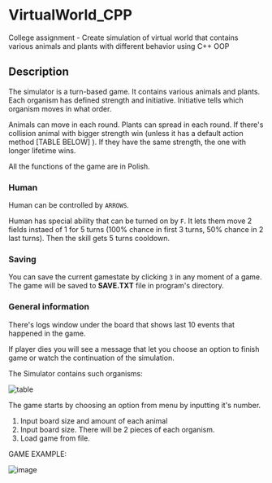 # VirtualWorld_CPP
College assignment - Create simulation of virtual world that contains various animals and plants with different behavior using C++ OOP


## Description

The simulator is a turn-based game. It contains various animals and plants. Each organism has defined strength and initiative.
Initiative tells which organism moves in what order. 

Animals can move in each round. Plants can spread in each round. If there's collision animal with bigger strength win (unless it has a default action method [TABLE BELOW] ). If they have the same strength, the one with longer lifetime wins.

All the functions of the game are in Polish.

### Human
Human can be controlled by `ARROWS`.

Human has special ability that can be turned on by `F`. It lets them move 2 fields instaed of 1 for 5 turns (100% chance in first 3 turns, 50% chance in 2 last turns). Then the skill gets 5 turns cooldown.

### Saving

You can save the current gamestate by clicking `3` in any moment of a game. The game will be saved to **SAVE.TXT** file in program's directory.

### General information

There's logs window under the board that shows last 10 events that happened in the game.

If player dies you will see a message that let you choose an option to finish game or watch the continuation of the simulation.



The Simulator contains such organisms:

![table](https://user-images.githubusercontent.com/61662701/171057510-67440917-8e87-489e-9c4b-a2aa59f81381.png)

The game starts by choosing an option from menu by inputting it's number. 
1. Input board size and amount of each animal
2. Input board size. There will be 2 pieces of each organism.
3. Load game from file.


GAME EXAMPLE:

![image](https://user-images.githubusercontent.com/61662701/171059215-5685dda4-417f-4c5f-8a52-e46b123aedd5.png)





